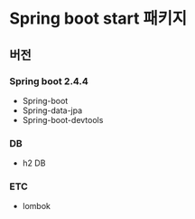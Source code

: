 # Spring boot start 패키지

## 버전

### Spring boot 2.4.4

* Spring-boot
* Spring-data-jpa
* Spring-boot-devtools

### DB

* h2 DB

### ETC

* lombok
  

